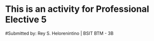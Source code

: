 # This is an activity for Professional Elective 5
#Submitted by: Rey S. Helorenintino | BSIT BTM - 3B